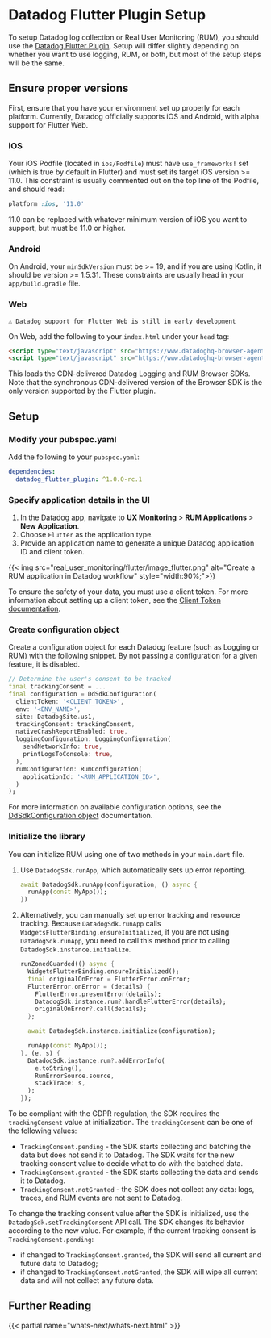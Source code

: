 # Datadog Flutter Plugin Setup

To setup Datadog log collection or Real User Monitoring (RUM), you should use the [Datadog Flutter Plugin][1]. Setup will differ slightly depending on whether you want to use logging, RUM, or both, but most of the setup steps will be the same.

## Ensure proper versions

First, ensure that you have your environment set up properly for each platform. Currently, Datadog officially supports iOS and Android, with alpha support for Flutter Web.

### iOS

Your iOS Podfile (located in `ios/Podfile`) must have `use_frameworks!` set (which is true by default in Flutter) and must set its target iOS version >= 11.0. This constraint is usually commented out on the top line of the Podfile, and should read:

```ruby
platform :ios, '11.0'
```

11.0 can be replaced with whatever minimum version of iOS you want to support, but must be 11.0 or higher.

### Android

On Android, your `minSdkVersion` must be >= 19, and if you are using Kotlin, it should be version >= 1.5.31. These constraints are usually head in your `app/build.gradle` file.

### Web

`⚠️ Datadog support for Flutter Web is still in early development`

On Web, add the following to your `index.html` under your `head` tag:

```html
<script type="text/javascript" src="https://www.datadoghq-browser-agent.com/datadog-logs-v4.js"></script>
<script type="text/javascript" src="https://www.datadoghq-browser-agent.com/datadog-rum-slim-v4.js"></script>
```

This loads the CDN-delivered Datadog Logging and RUM Browser SDKs. Note that the synchronous CDN-delivered version of the Browser SDK is the only version supported by the Flutter plugin.

## Setup

### Modify your pubspec.yaml

Add the following to your `pubspec.yaml`:

```yaml
dependencies:
  datadog_flutter_plugin: ^1.0.0-rc.1
```

### Specify application details in the UI

1. In the [Datadog app][2], navigate to **UX Monitoring** > **RUM Applications** > **New Application**.
2. Choose `Flutter` as the application type.
3. Provide an application name to generate a unique Datadog application ID and client token.

{{< img src="real_user_monitoring/flutter/image_flutter.png" alt="Create a RUM application in Datadog workflow" style="width:90%;">}}

To ensure the safety of your data, you must use a client token. For more information about setting up a client token, see the [Client Token documentation][3].

### Create configuration object

Create a configuration object for each Datadog feature (such as Logging or RUM) with the following snippet. By not passing a configuration for a given feature, it is disabled.

```dart
// Determine the user's consent to be tracked
final trackingConsent = ...
final configuration = DdSdkConfiguration(
  clientToken: '<CLIENT_TOKEN>',
  env: '<ENV_NAME>',
  site: DatadogSite.us1,
  trackingConsent: trackingConsent,
  nativeCrashReportEnabled: true,
  loggingConfiguration: LoggingConfiguration(
    sendNetworkInfo: true,
    printLogsToConsole: true,
  ),
  rumConfiguration: RumConfiguration(
    applicationId: '<RUM_APPLICATION_ID>',
  )
);
```

For more information on available configuration options, see the [DdSdkConfiguration object][4] documentation.

### Initialize the library

You can initialize RUM using one of two methods in your `main.dart` file.

1. Use `DatadogSdk.runApp`, which automatically sets up error reporting. 

   ```dart
   await DatadogSdk.runApp(configuration, () async {
     runApp(const MyApp());
   })
   ```

2. Alternatively, you can manually set up error tracking and resource tracking. Because `DatadogSdk.runApp` calls `WidgetsFlutterBinding.ensureInitialized`, if you are not using `DatadogSdk.runApp`, you need to call this method prior to calling `DatadogSdk.instance.initialize`.

   ```dart
   runZonedGuarded(() async {
     WidgetsFlutterBinding.ensureInitialized();
     final originalOnError = FlutterError.onError;
     FlutterError.onError = (details) {
       FlutterError.presentError(details);
       DatadogSdk.instance.rum?.handleFlutterError(details);
       originalOnError?.call(details);
     };

     await DatadogSdk.instance.initialize(configuration);

     runApp(const MyApp());
   }, (e, s) {
     DatadogSdk.instance.rum?.addErrorInfo(
       e.toString(),
       RumErrorSource.source,
       stackTrace: s,
     );
   });
   ```

To be compliant with the GDPR regulation, the SDK requires the `trackingConsent` value at initialization.
The `trackingConsent` can be one of the following values:

- `TrackingConsent.pending` - the SDK starts collecting and batching the data but does not send it to Datadog. The SDK waits for the new tracking consent value to decide what to do with the batched data.
- `TrackingConsent.granted` - the SDK starts collecting the data and sends it to Datadog.
- `TrackingConsent.notGranted` - the SDK does not collect any data: logs, traces, and RUM events are not sent to Datadog.

To change the tracking consent value after the SDK is initialized, use the `DatadogSdk.setTrackingConsent` API call.
The SDK changes its behavior according to the new value. For example, if the current tracking consent is `TrackingConsent.pending`:

- if changed to `TrackingConsent.granted`, the SDK will send all current and future data to Datadog;
- if changed to `TrackingConsent.notGranted`, the SDK will wipe all current data and will not collect any future data.

## Further Reading

{{< partial name="whats-next/whats-next.html" >}}

[1]: https://pub.dev/packages/datadog_flutter_plugin
[2]: https://app.datadoghq.com/rum/application/create
[3]: https://docs.datadoghq.com/account_management/api-app-keys/#client-tokens
[4]: https://pub.dev/documentation/datadog_flutter_plugin/latest/datadog_flutter_plugin/DdSdkConfiguration-class.html